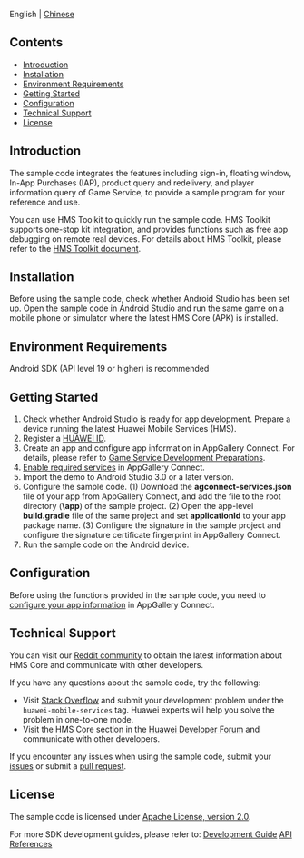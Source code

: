 ﻿English | [Chinese]()
## Contents

* [Introduction](#Introduction)
* [Installation](#Installation)
* [Environment Requirements](#Environment)
* [Getting Started](#Getting)
* [Configuration](#Configuration)
* [Technical Support](#Technical)
* [License](#License)

## Introduction
The sample code integrates the features including sign-in, floating window, In-App Purchases (IAP), product query and redelivery, and player information query of Game Service, to provide a sample program for your reference and use.

You can use HMS Toolkit to quickly run the sample code. HMS Toolkit supports one-stop kit integration, and provides functions such as free app debugging on remote real devices. For details about HMS Toolkit, please refer to the [HMS Toolkit document](https://developer.huawei.com/consumer/en/doc/development/Tools-Guides/getting-started-0000001077381096).

## Installation
Before using the sample code, check whether Android Studio has been set up. Open the sample code in Android Studio and run the same game on a mobile phone or simulator where the latest HMS Core (APK) is installed.

## Environment Requirements
Android SDK (API level 19 or higher) is recommended

## Getting Started
1. Check whether Android Studio is ready for app development. Prepare a device running the latest Huawei Mobile Services (HMS).
2. Register a [HUAWEI ID](https://developer.huawei.com/consumer/en/).
3. Create an app and configure app information in AppGallery Connect.
For details, please refer to [Game Service Development Preparations](https://developer.huawei.com/consumer/en/doc/development/HMSCore-Guides/config-agc-0000001050166285).
4. [Enable required services](https://developer.huawei.com/consumer/en/doc/development/AppGallery-connect-Guides/appgallerykit-preparation-game-0000001055356911#section382112213818) in AppGallery Connect.
5. Import the demo to Android Studio 3.0 or a later version.
6. Configure the sample code.
(1) Download the **agconnect-services.json** file of your app from AppGallery Connect, and add the file to the root directory (**\app**) of the sample project.
(2) Open the app-level **build.gradle** file of the same project and set **applicationId** to your app package name.
(3) Configure the signature in the sample project and configure the signature certificate fingerprint in AppGallery Connect.
7. Run the sample code on the Android device.

## Configuration
Before using the functions provided in the sample code, you need to [configure your app information](https://developer.huawei.com/consumer/en/doc/development/HMSCore-Guides/config-agc-0000001050166285) in AppGallery Connect.
 
## Technical Support
You can visit our [Reddit community](https://www.reddit.com/r/HuaweiDevelopers/) to obtain the latest information about HMS Core and communicate with other developers.

If you have any questions about the sample code, try the following:
- Visit [Stack Overflow](https://stackoverflow.com/questions/tagged/huawei-mobile-services) and submit your development problem under the `huawei-mobile-services` tag. Huawei experts will help you solve the problem in one-to-one mode.
- Visit the HMS Core section in the [Huawei Developer Forum](https://forums.developer.huawei.com/forumPortal/en/forum/hms-core) and communicate with other developers.

If you encounter any issues when using the sample code, submit your [issues](https://github.com/HMS-Core/hms-game-demo/issues) or submit a [pull request](https://github.com/HMS-Core/hms-game-demo/pulls).

## License
The sample code is licensed under [Apache License, version 2.0](http://www.apache.org/licenses/LICENSE-2.0).

For more SDK development guides, please refer to:
[Development Guide](https://developer.huawei.com/consumer/en/doc/development/HMS-Guides/game-introduction-v4)
[API References](https://developer.huawei.com/consumer/en/doc/development/HMS-References/jos-games-v4)

